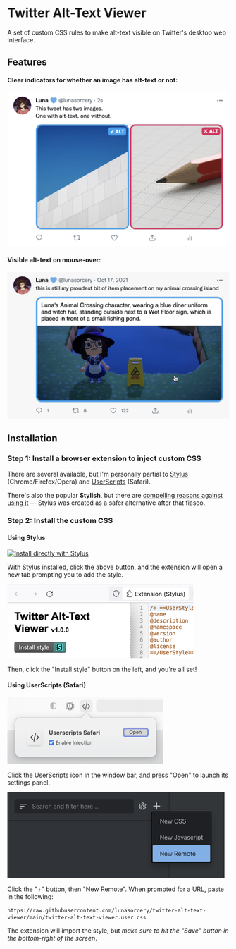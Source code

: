 # Twitter Alt-Text Viewer

A set of custom CSS rules to make alt-text visible on Twitter's desktop web interface.

## Features

#### Clear indicators for whether an image has alt-text or not:

<img src="docs/screenshot-icons.png" width="598px" alt="Screenshot showing a tweet with two images. One has a blue border and a blue icon in the corner saying '✓ ALT', the other has a red border and a red icon in the corner saying '✕ ALT'." />

#### Visible alt-text on mouse-over:
<img src="docs/screenshot-overlay.png" width="598px" alt="Screenshot showing a tweet with one image. The mouse cursor is hovering over the image, and the alt-text for the image is displayed in an overlay." />

## Installation

### Step 1: Install a browser extension to inject custom CSS

There are several available, but I'm personally partial to [Stylus](https://github.com/openstyles/stylus) (Chrome/Firefox/Opera) and [UserScripts](https://apps.apple.com/us/app/userscripts/id1463298887) (Safari).

There's also the popular **Stylish**, but there are [compelling reasons against using it](https://robertheaton.com/2018/08/16/stylish-is-back-and-you-still-shouldnt-use-it/) — Stylus was created as a safer alternative after that fiasco.

### Step 2: Install the custom CSS

#### Using Stylus

[![Install directly with Stylus](https://img.shields.io/badge/Install%20directly%20with-Stylus-00adad.svg)](https://raw.githubusercontent.com/lunasorcery/twitter-alt-text-viewer/main/twitter-alt-text-viewer.user.css)

With Stylus installed, click the above button, and the extension will open a new tab prompting you to add the style.

<img src="docs/stylus-add.png" width="422px" alt="Screenshot showing Stylus's UI for adding a new style" />

Then, click the "Install style" button on the left, and you're all set!

#### Using UserScripts (Safari)

<img src="docs/userscripts-safari-open.png" width="354px" alt="Screenshot showing how to open UserScripts's settings panel">

Click the UserScripts icon in the window bar, and press "Open" to launch its settings panel.

<img src="docs/userscripts-safari-add.png" width="493px" alt="Screenshot showing how to add a new style in UserScripts">

Click the "+" button, then "New Remote". When prompted for a URL, paste in the following:

```
https://raw.githubusercontent.com/lunasorcery/twitter-alt-text-viewer/main/twitter-alt-text-viewer.user.css
```

The extension will import the style, but _make sure to hit the "Save" button in the bottom-right of the screen_.

